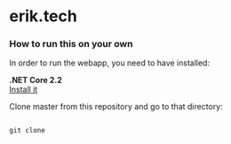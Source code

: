 # erik.tech
<h3>How to run this on your own</h3>
<p>In order to run the webapp, you need to have installed:</p>
<strong>.NET Core 2.2</strong><br>
<a href="https://dotnet.microsoft.com/download">Install it</a>
<p>Clone master from this repository and go to that directory:</p>
<code>
git clone 
